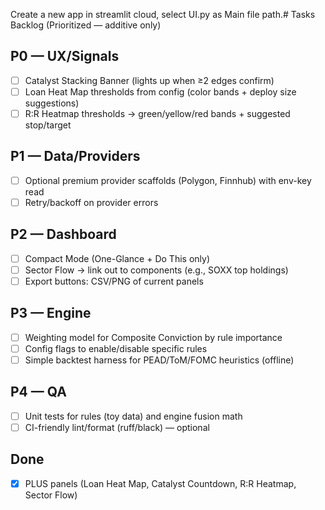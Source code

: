 Create a new app in streamlit cloud, select UI.py as Main file path.# Tasks Backlog (Prioritized — additive only)

## P0 — UX/Signals
- [ ] Catalyst Stacking Banner (lights up when ≥2 edges confirm)
- [ ] Loan Heat Map thresholds from config (color bands + deploy size suggestions)
- [ ] R:R Heatmap thresholds → green/yellow/red bands + suggested stop/target

## P1 — Data/Providers
- [ ] Optional premium provider scaffolds (Polygon, Finnhub) with env-key read
- [ ] Retry/backoff on provider errors

## P2 — Dashboard
- [ ] Compact Mode (One-Glance + Do This only)
- [ ] Sector Flow → link out to components (e.g., SOXX top holdings)
- [ ] Export buttons: CSV/PNG of current panels

## P3 — Engine
- [ ] Weighting model for Composite Conviction by rule importance
- [ ] Config flags to enable/disable specific rules
- [ ] Simple backtest harness for PEAD/ToM/FOMC heuristics (offline)

## P4 — QA
- [ ] Unit tests for rules (toy data) and engine fusion math
- [ ] CI-friendly lint/format (ruff/black) — optional

## Done
- [x] PLUS panels (Loan Heat Map, Catalyst Countdown, R:R Heatmap, Sector Flow)

